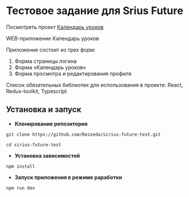 # Тестовое задание для Srius Future

Посмотреть проект [Календарь уроков](https://rezzeda.github.io/sirius-future-test/)

WEB-приложение Календарь уроков

Приложение состоит из трех форм:
1. Форма страницы логина
2. Форма «Календарь уроков»
3. Форма просмотра и редактирования профиля

Cписок обязательных библиотек для использования в проекте: React, Redux-toolkit, Typescript

## Установка и запуск

- **Клонирование репозитория**

`git clone https://github.com/Rezzeda/sirius-future-test.git`

`cd sirius-future-test`

- **Установка зависимостей**

`npm install`

- **Запуск приложения в режиме раработки**

`npm run dev`